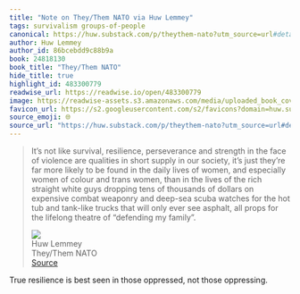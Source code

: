 ```yaml
---
title: "Note on They/Them NATO via Huw Lemmey"
tags: survivalism groups-of-people
canonical: https://huw.substack.com/p/theythem-nato?utm_source=url#details
author: Huw Lemmey
author_id: 86bcebdd9c88b9a
book: 24818130
book_title: "They/Them NATO"
hide_title: true
highlight_id: 483300779
readwise_url: https://readwise.io/open/483300779
image: https://readwise-assets.s3.amazonaws.com/media/uploaded_book_covers/profile_265723/https3A2F2Fbucketeer-e05bbc84-baa3-437e-9518-adb32b_OYoULTp.jpeg
favicon_url: https://s2.googleusercontent.com/s2/favicons?domain=huw.substack.com
source_emoji: 🌐
source_url: "https://huw.substack.com/p/theythem-nato?utm_source=url#details:~:text=It%E2%80%99s%20not%20like,%E2%80%9Cdefending%20my%20family%E2%80%9D."
---
```


> It’s not like survival, resilience, perseverance and strength in the face of violence are qualities in short supply in our society, it’s just they’re far more likely to be found in the daily lives of women, and especially women of colour and trans women, than in the lives of the rich straight white guys dropping tens of thousands of dollars on expensive combat weaponry and deep-sea scuba watches for the hot tub and tank-like trucks that will only ever see asphalt, all props for the lifelong theatre of “defending my family”.
> <div class="quoteback-footer"><div class="quoteback-avatar"><img class="mini-favicon" src="https://s2.googleusercontent.com/s2/favicons?domain=huw.substack.com"></div><div class="quoteback-metadata"><div class="metadata-inner"><span style="display:none">FROM:</span><div aria-label="Huw Lemmey" class="quoteback-author"> Huw Lemmey</div><div aria-label="They/Them NATO" class="quoteback-title"> They/Them NATO</div></div></div><div class="quoteback-backlink"><a target="_blank" aria-label="go to the full text of this quotation" rel="noopener" href="https://huw.substack.com/p/theythem-nato?utm_source=url#details:~:text=It%E2%80%99s%20not%20like,%E2%80%9Cdefending%20my%20family%E2%80%9D." class="quoteback-arrow"> Source</a></div></div>

True resilience is best seen in those oppressed, not those oppressing.